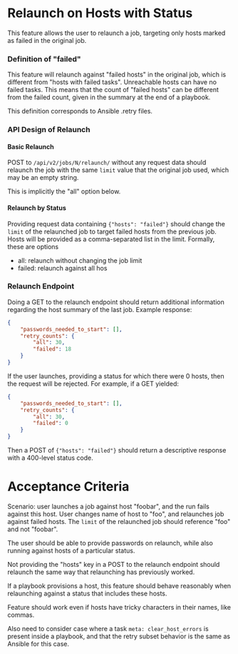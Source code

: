 # Relaunch on Hosts with Status

This feature allows the user to relaunch a job, targeting only hosts marked
as failed in the original job.

### Definition of "failed"

This feature will relaunch against "failed hosts" in the original job, which
is different from "hosts with failed tasks". Unreachable hosts can have
no failed tasks. This means that the count of "failed hosts" can be different
from the failed count, given in the summary at the end of a playbook.

This definition corresponds to Ansible .retry files.

### API Design of Relaunch

#### Basic Relaunch

POST to `/api/v2/jobs/N/relaunch/` without any request data should relaunch
the job with the same `limit` value that the original job used, which
may be an empty string.

This is implicitly the "all" option below.

#### Relaunch by Status

Providing request data containing `{"hosts": "failed"}` should change
the `limit` of the relaunched job to target failed hosts from the previous
job. Hosts will be provided as a comma-separated list in the limit. Formally,
these are options

 - all: relaunch without changing the job limit
 - failed: relaunch against all hos

### Relaunch Endpoint

Doing a GET to the relaunch endpoint should return additional information
regarding the host summary of the last job. Example response:

```json
{
    "passwords_needed_to_start": [],
    "retry_counts": {
        "all": 30,
        "failed": 18
    }
}
```

If the user launches, providing a status for which there were 0 hosts,
then the request will be rejected. For example, if a GET yielded:

```json
{
    "passwords_needed_to_start": [],
    "retry_counts": {
        "all": 30,
        "failed": 0
    }
}
```

Then a POST of `{"hosts": "failed"}` should return a descriptive response
with a 400-level status code.

# Acceptance Criteria

Scenario: user launches a job against host "foobar", and the run fails
against this host. User changes name of host to "foo", and relaunches job
against failed hosts. The `limit` of the relaunched job should reference
"foo" and not "foobar".

The user should be able to provide passwords on relaunch, while also
running against hosts of a particular status.

Not providing the "hosts" key in a POST to the relaunch endpoint should
relaunch the same way that relaunching has previously worked.

If a playbook provisions a host, this feature should behave reasonably
when relaunching against a status that includes these hosts.

Feature should work even if hosts have tricky characters in their names,
like commas.

Also need to consider case where a task `meta: clear_host_errors` is present
inside a playbook, and that the retry subset behavior is the same as Ansible
for this case.
